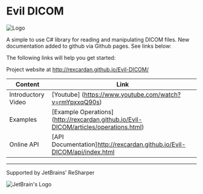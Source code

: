 
Evil DICOM
=============
![Logo](https://github.com/rexcardan/Evil-DICOM/blob/gh-pages/images/evilDicomLogo.png)

A simple to use C# library for reading and manipulating DICOM files. 
New documentation added to github via Github pages. See links below:

The following links will help you get started:

Project website at 
http://rexcardan.github.io/Evil-DICOM/

| Content | Link |
------------- | -------------
|	Introductory Video | [Youtube] (https://www.youtube.com/watch?v=rmYpxxqQ90s) |
|	Examples | [Example Operations] (http://rexcardan.github.io/Evil-DICOM/articles/operations.html) |
|	Online API | [API Documentation]http://rexcardan.github.io/Evil-DICOM/api/index.html |

***

Supported by JetBrains' ReSharper

![JetBrain's Logo](https://h9jd9q.dm2304.livefilestore.com/y4m0Q1iIXt3uj4zsf5dnlHI4HkdM4wH7JP2G7YCXNLBb6t59byWqX17LvJbJMs1E0PRvabL8ac_aMalS2yiX3pWvDBh-ue-NgmjliEMrPCBIEZ_0HEuMLhNXWKD3TFnhuJ6vglTOksYSo-GjFTnmNmoyNh9m4xxi8myABrlmN57XoMutalXWtRV4hdaay3sJZFXfMO5sVsCsvjXb-fYWS-fxw?width=128&height=138&cropmode=none)
